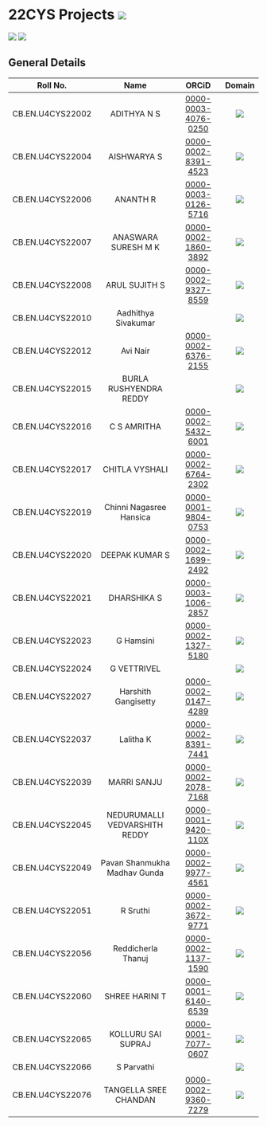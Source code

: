 # 22CYS Projects ![](https://img.shields.io/badge/-Live-green)

![](https://img.shields.io/badge/UG-22CYS-purple) ![](https://img.shields.io/badge/Focus-TBD-blue)

## General Details 

| Roll No. | Name | ORCiD | Domain |
|:--------:|:----:|:-----:|:------:|
| CB.EN.U4CYS22002 | ADITHYA N S | [0000-0003-4076-0250](https://orcid.org/0000-0003-4076-0250) | ![](https://img.shields.io/badge/-TBD-blue) |
| CB.EN.U4CYS22004 | AISHWARYA S | [0000-0002-8391-4523](https://orcid.org/0000-0002-8391-4523) | ![](https://img.shields.io/badge/-TBD-blue) |
| CB.EN.U4CYS22006 | ANANTH R | [0000-0003-0126-5716](https://orcid.org/0000-0003-0126-5716) | ![](https://img.shields.io/badge/-TBD-blue) |
| CB.EN.U4CYS22007 | ANASWARA SURESH M K | [0000-0002-1860-3892](https://orcid.org/0000-0002-1860-3892) | ![](https://img.shields.io/badge/-TBD-blue) |
| CB.EN.U4CYS22008 | ARUL SUJITH S | [0000-0002-9327-8559](https://orcid.org/0000-0002-9327-8559) | ![](https://img.shields.io/badge/-TBD-blue) |
| CB.EN.U4CYS22010 | Aadhithya Sivakumar | [](https://orcid.org/) | ![](https://img.shields.io/badge/-TBD-blue) |
| CB.EN.U4CYS22012 | Avi Nair | [0000-0002-6376-2155](https://orcid.org/0000-0002-6376-2155) | ![](https://img.shields.io/badge/-TBD-blue) |
| CB.EN.U4CYS22015 | BURLA RUSHYENDRA REDDY | [](https://orcid.org/) | ![](https://img.shields.io/badge/-TBD-blue) |
| CB.EN.U4CYS22016 | C S AMRITHA | [0000-0002-5432-6001](https://orcid.org/0000-0002-5432-6001) | ![](https://img.shields.io/badge/-TBD-blue) |
| CB.EN.U4CYS22017 | CHITLA VYSHALI | [0000-0002-6764-2302](https://orcid.org/0000-0002-6764-2302) | ![](https://img.shields.io/badge/-TBD-blue) |
| CB.EN.U4CYS22019 | Chinni Nagasree Hansica| [0000-0001-9804-0753](https://orcid.org/0000-0001-9804-0753) | ![](https://img.shields.io/badge/-TBD-blue) |
| CB.EN.U4CYS22020 | DEEPAK KUMAR S | [0000-0002-1699-2492](https://orcid.org/0000-0002-1699-2492) | ![](https://img.shields.io/badge/-TBD-blue) |
| CB.EN.U4CYS22021 | DHARSHIKA S | [0000-0003-1006-2857](https://orcid.org/0000-0003-1006-2857) | ![](https://img.shields.io/badge/-TBD-blue) |
| CB.EN.U4CYS22023 | G Hamsini | [0000-0002-1327-5180](https://orcid.org/0000-0002-1327-5180) | ![](https://img.shields.io/badge/-TBD-blue) |
| CB.EN.U4CYS22024 | G VETTRIVEL | [](https://orcid.org/) | ![](https://img.shields.io/badge/-TBD-blue) |
| CB.EN.U4CYS22027 | Harshith Gangisetty | [0000-0002-0147-4289](https://orcid.org/0000-0002-0147-4289) | ![](https://img.shields.io/badge/-TBD-blue) |
| CB.EN.U4CYS22037 | Lalitha K | [0000-0002-8391-7441](https://orcid.org/0000-0002-8391-7441) | ![](https://img.shields.io/badge/-TBD-blue) |
| CB.EN.U4CYS22039 | MARRI SANJU | [0000-0002-2078-7168](https://orcid.org/0000-0002-2078-7168) | ![](https://img.shields.io/badge/-TBD-blue) |
| CB.EN.U4CYS22045 | NEDURUMALLI VEDVARSHITH REDDY | [0000-0001-9420-110X](https://orcid.org/0000-0001-9420-110X) | ![](https://img.shields.io/badge/-TBD-blue) |
| CB.EN.U4CYS22049 | Pavan Shanmukha Madhav Gunda | [0000-0002-9977-4561](https://orcid.org/0000-0002-9977-4561) | ![](https://img.shields.io/badge/-TBD-blue) |
| CB.EN.U4CYS22051 | R Sruthi | [0000-0002-3672-9771](https://orcid.org/0000-0002-3672-9771) | ![](https://img.shields.io/badge/-TBD-blue) |
| CB.EN.U4CYS22056 | Reddicherla Thanuj | [0000-0002-1137-1590](https://orcid.org/0000-0002-1137-1590) | ![](https://img.shields.io/badge/-TBD-blue) |
| CB.EN.U4CYS22060 | SHREE HARINI T | [0000-0001-6140-6539](https://orcid.org/0000-0001-6140-6539) | ![](https://img.shields.io/badge/-TBD-blue) |
| CB.EN.U4CYS22065 | KOLLURU SAI SUPRAJ | [0000-0001-7077-0607](https://orcid.org/0000-0001-7077-0607) | ![](https://img.shields.io/badge/-TBD-blue) |
| CB.EN.U4CYS22066 | S Parvathi | [](https://orcid.org/) | ![](https://img.shields.io/badge/-TBD-blue) |
| CB.EN.U4CYS22076 | TANGELLA SREE CHANDAN | [0000-0002-9360-7279](https://orcid.org/0000-0002-9360-7279) | ![](https://img.shields.io/badge/-TBD-blue) |


